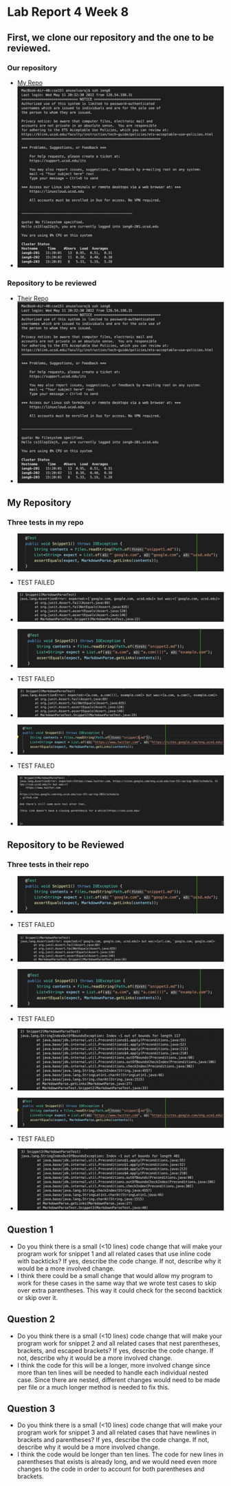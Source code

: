 # Lab Report 4 Week 8

## First, we clone our repository and the one to be reviewed.

### Our repository
- [My Repo](https://github.com/anselvar/markdown-parser)
- ![Image](sshlogin.png) 

### Repository to be reviewed 
- [Their Repo](https://github.com/TheJoeship/markdown-parser-fork)
- ![Image](sshlogin.png) 

## My Repository   
### Three tests in my repo
- ![Image](test1.png)   
- TEST FAILED   
- ![Image](1fail1.png)    

- ![Image](test2.png)   
- TEST FAILED   
- ![Image](1fail2.png)   

- ![Image](test3.png)   
- TEST FAILED   
- ![Image](1fail3.png)   

## Repository to be Reviewed   
### Three tests in their repo
- ![Image](test1.png)   
- TEST FAILED   
- ![Image](2fail1.png)  

- ![Image](test2.png)   
- TEST FAILED   
- ![Image](2fail2.png)    

- ![Image](test3.png)    
- TEST FAILED   
- ![Image](2fail3.png)  

## Question 1   
- Do you think there is a small (<10 lines) code change that will make your program work for snippet 1 and all related cases that use inline code with backticks? If yes, describe the code change. If not, describe why it would be a more involved change.   
-  I think there could be a small change that would allow my program to work for these cases in the same way that we wrote test cases to skip over extra parentheses. This way it could check for the second backtick or skip over it. 

## Question 2   
- Do you think there is a small (<10 lines) code change that will make your program work for snippet 2 and all related cases that nest parentheses, brackets, and escaped brackets? If yes, describe the code change. If not, describe why it would be a more involved change.   
- I think the code for this will be a longer, more involved change since more than ten lines will be needed to handle each individual nested case. Since there are nested, different changes would need to be made per file or a much longer method is needed to fix this. 

## Question 3   
- Do you think there is a small (<10 lines) code change that will make your program work for snippet 3 and all related cases that have newlines in brackets and parentheses? If yes, describe the code change. If not, describe why it would be a more involved change.   
- I think the code would be longer than ten lines. The code for new lines in parentheses that exists is already long, and we would need even more changes to the code in order to account for both parentheses and brackets. 
